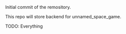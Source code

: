 Initial commit of the remository.

This repo will store backend for unnamed_space_game.

TODO:
Everything